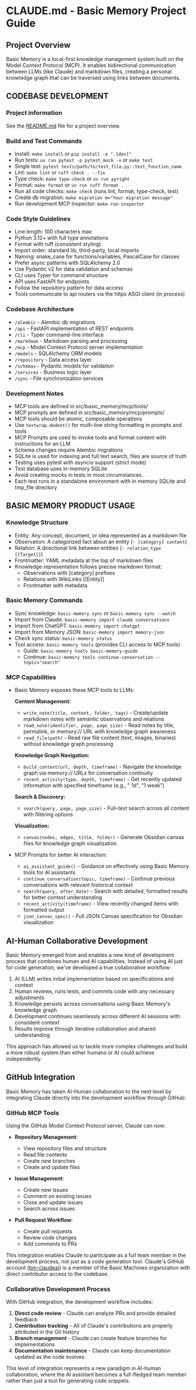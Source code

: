 # CLAUDE.md - Basic Memory Project Guide

## Project Overview

Basic Memory is a local-first knowledge management system built on the Model Context Protocol (MCP). It enables
bidirectional communication between LLMs (like Claude) and markdown files, creating a personal knowledge graph that can
be traversed using links between documents.

## CODEBASE DEVELOPMENT

### Project information

See the [README.md](README.md) file for a project overview.

### Build and Test Commands

- Install: `make install` or `pip install -e ".[dev]"`
- Run tests: `uv run pytest -p pytest_mock -v` or `make test`
- Single test: `pytest tests/path/to/test_file.py::test_function_name`
- Lint: `make lint` or `ruff check . --fix`
- Type check: `make type-check` or `uv run pyright`
- Format: `make format` or `uv run ruff format .`
- Run all code checks: `make check` (runs lint, format, type-check, test)
- Create db migration: `make migration m="Your migration message"`
- Run development MCP Inspector: `make run-inspector`

### Code Style Guidelines

- Line length: 100 characters max
- Python 3.12+ with full type annotations
- Format with ruff (consistent styling)
- Import order: standard lib, third-party, local imports
- Naming: snake_case for functions/variables, PascalCase for classes
- Prefer async patterns with SQLAlchemy 2.0
- Use Pydantic v2 for data validation and schemas
- CLI uses Typer for command structure
- API uses FastAPI for endpoints
- Follow the repository pattern for data access
- Tools communicate to api routers via the httpx ASGI client (in process)

### Codebase Architecture

- `/alembic` - Alembic db migrations
- `/api` - FastAPI implementation of REST endpoints
- `/cli` - Typer command-line interface
- `/markdown` - Markdown parsing and processing
- `/mcp` - Model Context Protocol server implementation
- `/models` - SQLAlchemy ORM models
- `/repository` - Data access layer
- `/schemas` - Pydantic models for validation
- `/services` - Business logic layer
- `/sync` - File synchronization services

### Development Notes

- MCP tools are defined in src/basic_memory/mcp/tools/
- MCP prompts are defined in src/basic_memory/mcp/prompts/
- MCP tools should be atomic, composable operations
- Use `textwrap.dedent()` for multi-line string formatting in prompts and tools
- MCP Prompts are used to invoke tools and format content with instructions for an LLM
- Schema changes require Alembic migrations
- SQLite is used for indexing and full text search, files are source of truth
- Testing uses pytest with asyncio support (strict mode)
- Test database uses in-memory SQLite
- Avoid creating mocks in tests in most circumstances.
- Each test runs in a standalone environment with in memory SQLite and tmp_file directory

## BASIC MEMORY PRODUCT USAGE

### Knowledge Structure

- Entity: Any concept, document, or idea represented as a markdown file
- Observation: A categorized fact about an entity (`- [category] content`)
- Relation: A directional link between entities (`- relation_type [[Target]]`)
- Frontmatter: YAML metadata at the top of markdown files
- Knowledge representation follows precise markdown format:
    - Observations with [category] prefixes
    - Relations with WikiLinks [[Entity]]
    - Frontmatter with metadata

### Basic Memory Commands

- Sync knowledge: `basic-memory sync` or `basic-memory sync --watch`
- Import from Claude: `basic-memory import claude conversations`
- Import from ChatGPT: `basic-memory import chatgpt`
- Import from Memory JSON: `basic-memory import memory-json`
- Check sync status: `basic-memory status`
- Tool access: `basic-memory tools` (provides CLI access to MCP tools)
    - Guide: `basic-memory tools basic-memory-guide`
    - Continue: `basic-memory tools continue-conversation --topic="search"`

### MCP Capabilities

- Basic Memory exposes these MCP tools to LLMs:

  **Content Management:**
    - `write_note(title, content, folder, tags)` - Create/update markdown notes with semantic observations and relations
    - `read_note(identifier, page, page_size)` - Read notes by title, permalink, or memory:// URL with knowledge graph
      awareness
    - `read_file(path)` - Read raw file content (text, images, binaries) without knowledge graph processing

  **Knowledge Graph Navigation:**
    - `build_context(url, depth, timeframe)` - Navigate the knowledge graph via memory:// URLs for conversation
      continuity
    - `recent_activity(type, depth, timeframe)` - Get recently updated information with specified timeframe (e.g., "
      1d", "1 week")

  **Search & Discovery:**
    - `search(query, page, page_size)` - Full-text search across all content with filtering options

  **Visualization:**
    - `canvas(nodes, edges, title, folder)` - Generate Obsidian canvas files for knowledge graph visualization

- MCP Prompts for better AI interaction:
    - `ai_assistant_guide()` - Guidance on effectively using Basic Memory tools for AI assistants
    - `continue_conversation(topic, timeframe)` - Continue previous conversations with relevant historical context
    - `search(query, after_date)` - Search with detailed, formatted results for better context understanding
    - `recent_activity(timeframe)` - View recently changed items with formatted output
    - `json_canvas_spec()` - Full JSON Canvas specification for Obsidian visualization

## AI-Human Collaborative Development

Basic Memory emerged from and enables a new kind of development process that combines human and AI capabilities. Instead
of using AI just for code generation, we've developed a true collaborative workflow:

1. AI (LLM) writes initial implementation based on specifications and context
2. Human reviews, runs tests, and commits code with any necessary adjustments
3. Knowledge persists across conversations using Basic Memory's knowledge graph
4. Development continues seamlessly across different AI sessions with consistent context
5. Results improve through iterative collaboration and shared understanding

This approach has allowed us to tackle more complex challenges and build a more robust system than either humans or AI
could achieve independently.

## GitHub Integration

Basic Memory has taken AI-Human collaboration to the next level by integrating Claude directly into the development workflow through GitHub:

### GitHub MCP Tools

Using the GitHub Model Context Protocol server, Claude can now:

- **Repository Management**:
  - View repository files and structure
  - Read file contents
  - Create new branches
  - Create and update files

- **Issue Management**:
  - Create new issues
  - Comment on existing issues
  - Close and update issues
  - Search across issues

- **Pull Request Workflow**:
  - Create pull requests
  - Review code changes
  - Add comments to PRs

This integration enables Claude to participate as a full team member in the development process, not just as a code generation tool. Claude's GitHub account ([bm-claudeai](https://github.com/bm-claudeai)) is a member of the Basic Machines organization with direct contributor access to the codebase.

### Collaborative Development Process

With GitHub integration, the development workflow includes:

1. **Direct code review** - Claude can analyze PRs and provide detailed feedback
2. **Contribution tracking** - All of Claude's contributions are properly attributed in the Git history
3. **Branch management** - Claude can create feature branches for implementations
4. **Documentation maintenance** - Claude can keep documentation updated as the code evolves

This level of integration represents a new paradigm in AI-human collaboration, where the AI assistant becomes a full-fledged team member rather than just a tool for generating code snippets.